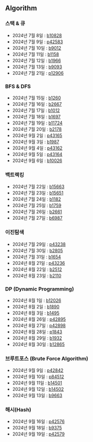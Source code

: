 ## Algorithm
### 스택 & 큐
- 2024년 7월 8일 : [b10828](https://www.acmicpc.net/problem/10828)
- 2024년 7월 9일 : [p42583](https://school.programmers.co.kr/learn/courses/30/lessons/42583)
- 2024년 7월 10일 : [b9012](https://www.acmicpc.net/problem/9012)
- 2024년 7월 11일 : [b1158](https://www.acmicpc.net/problem/1158)
- 2024년 7월 12일 : [b1966](https://www.acmicpc.net/problem/1966)
- 2024년 7월 13일 : [b9093](https://www.acmicpc.net/problem/9093)
- 2024년 7월 21일 : [p12906](https://school.programmers.co.kr/learn/courses/30/lessons/12906)

### BFS & DFS
- 2024년 7월 15일 : [b1260](https://www.acmicpc.net/problem/1260)
- 2024년 7월 16일 : [b2667](https://www.acmicps.net/problem/2667)
- 2024년 7월 17일 : [b1012](https://www.acmicpc.net/problem/1012)
- 2024년 7월 18일 : [b1697](https://www.acmicpc.net/problem/1697)
- 2024년 7월 19일 : [b11724](https://www.acmicpc.net/problem/11724)
- 2024년 7월 20일 : [b2178](https://www.acmicpc.net/problem/2178)
- 2024년 9월 2일 : [p43165](https://school.programmers.co.kr/learn/courses/30/lessons/43165)
- 2024년 9월 3일 : [b1987](https://www.acmicpc.net/problem/1987)
- 2024년 9월 4일 : [p43162](https://school.programmers.co.kr/learn/courses/30/lessons/43162)
- 2024년 9월 5일 : [p43164](https://school.programmers.co.kr/learn/courses/30/lessons/43164)
- 2024년 9월 6일 : [b10026](https://www.acmicpc.net/problem/10026)

### 백트랙킹
- 2024년 7월 22일 : [b15663](https://www.acmicpc.net/problem/15663)
- 2024년 7월 23일 : [b15651](https://www.acmicpc.net/problem/15651)
- 2024년 7월 24일 : [b1182](https://www.acmicpc.net/problem/1182)
- 2024년 7월 25일 : [b1759](https://www.acmicpc.net/problem/1759)
- 2024년 7월 26일 : [b2661](https://www.acmicpc.net/problem/2661)
- 2024년 7월 27일 : [b6987](https://www.acmicpc.net/problem/6987)

### 이진탐색
- 2024년 7월 29일 : [p43238](https://school.programmers.co.kr/learn/courses/30/lessons/43238)
- 2024년 7월 30일 : [b2805](https://www.acmicpc.net/problem/2805)
- 2024년 7월 31일 : [b1654](https://www.acmicpc.net/problem/1654)
- 2024년 8월 21일 : [p43236](https://school.programmers.co.kr/learn/courses/30/lessons/43236)
- 2024년 8월 22일 : [b2512](https://www.acmicpc.net/problem/2512)
- 2024년 8월 23일 : [b2110](https://www.acmicpc.net/problem/2110)

### DP (Dynamic Programming)
- 2024년 8월 1일 : [b12026](https://www.acmicpc.net/problem/12026)
- 2024년 8월 2일 : [b1890](https://www.acmicpc.net/problem/1890)
- 2024년 8월 3일 : [b1495](https://www.acmicpc.net/problem/1495)
- 2024년 8월 26일 : [p42895](https://school.programmers.co.kr/learn/courses/30/lessons/42895)
- 2024년 8월 27일 : [p42898](https://school.programmers.co.kr/learn/courses/30/lessons/42898)
- 2024년 8월 28일 : [p1843](https://school.programmers.co.kr/learn/courses/30/lessons/1843)
- 2024년 8월 29일 : [b1932](https://www.acmicpc.net/problem/1932)
- 2024년 8월 30일 : [b12865](https://www.acmicpc.net/problem/12865)

### 브루트포스 (Brute Force Algorithm)
- 2024년 9월 9일 : [p42842](https://school.programmers.co.kr/learn/courses/30/lessons/42842)
- 2024년 9월 10일 : [p84512](https://school.programmers.co.kr/learn/courses/30/lessons/84512)
- 2024년 9월 11일 : [b14501](https://www.acmicpc.net/problem/14501)
- 2024년 9월 12일 : [b14502](https://www.acmicpc.net/problem/14502)
- 2024년 9월 13일 : [b9663](https://www.acmicpc.net/problem/9663)

### 해시(Hash)
- 2024년 9월 16일 : [p42576](https://school.programmers.co.kr/learn/courses/30/lessons/42576)
- 2024년 9월 18일 : [b9375](https://www.acmicpc.net/problem/9375)
- 2024년 9월 19일 : [p42579](https://school.programmers.co.kr/learn/courses/30/lessons/42579)